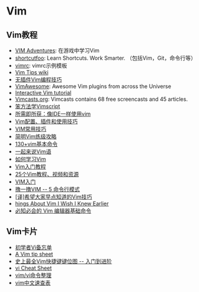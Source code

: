 # Vim

## Vim教程
* [VIM Adventures](http://vim-adventures.com/): 在游戏中学习Vim
* [shortcutfoo](https://www.shortcutfoo.com/): Learn Shortcuts. Work Smarter. （包括Vim，Git，命令行等）
* [vimrc](https://github.com/lilydjwg/dotvim/blob/master/vimrc#L532-533): vimrc示例模板
* [Vim Tips wiki](http://vim.wikia.com/wiki/Vim_Tips_Wiki)
* [无插件Vim编程技巧](http://coolshell.cn/articles/11312.html)
* [VimAwesome](http://vimawesome.com/): Awesome Vim plugins from across the Universe
* [Interactive Vim tutorial](http://www.openvim.com/tutorial.html)
* [Vimcasts.org](http://vimcasts.org/): Vimcasts contains 68 free screencasts and 45 articles.
* [笨方法学Vimscript](http://learnvimscriptthehardway.onefloweroneworld.com/)
* [所需即所获：像IDE一样使用vim](https://github.com/yangyangwithgnu/use_vim_as_ide)
* [Vim配置、插件和使用技巧](http://www.jianshu.com/p/a0b452f8f720)
* [VIM常用技巧](http://blog.saymagic.cn/2013/12/14/VIM%E5%B8%B8%E7%94%A8%E5%91%BD%E4%BB%A4.html)
* [简明Vim练级攻略](http://coolshell.cn/articles/5426.html)
* [130+vim基本命令](http://wklken.me/posts/2013/08/17/130-essential-vim-commands.html)
* [一起来说Vim语](https://linux.cn/article-6610-1.html)
* [如何学习Vim](http://www.labazhou.net/2014/08/how-to-learn-vim/)
* [Vim入门教程](http://blog.jobbole.com/86132/)
* [25个Vim教程、视频和资源](http://blog.jobbole.com/10250/)
* [VIM入门](http://wsztrush.github.io/%E5%B7%A5%E5%85%B7/2015/06/10/VIM.html)
* [撸一撸VIM -- 5 命令行模式](http://zhongmingmao.me/2016/04/30/command_line_mode.html)
* [[译]希望大家早点知道的Vim技巧](http://www.jointforce.com/jfperiodical/article/2157)
* [hings About Vim I Wish I Knew Earlier](https://blog.petrzemek.net/2016/04/06/things-about-vim-i-wish-i-knew-earlier/)
* [必知必会的 Vim 编辑器基础命令](http://www.linuxeden.com/a/63946)

## Vim卡片
* [初学者Vi备忘单](https://linux.cn/article-7110-1.html)
* [A Vim tip sheet](http://stackoverflow.com/questions/5400806/what-are-the-most-used-vim-commands-keypresses/5400978#5400978)
* [史上最全Vim快捷键键位图 -- 入门到进阶](http://cenalulu.github.io/linux/all-vim-cheatsheat/)
* [vi Cheat Sheet](http://socialmatchbox.com/wp/learn-to-code-learn-programming/cheat-sheets/vi-cheat-sheet/)
* [vim/vi命令整理](https://zhuanlan.zhihu.com/p/21278816)
* [vim中文速查表](https://github.com/skywind3000/awesome-cheatsheets/blob/master/editors/vim.txt)

